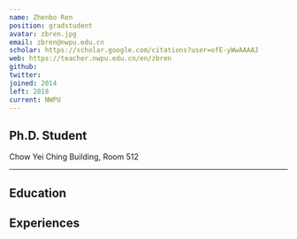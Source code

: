 ```yaml
---
name: Zhenbo Ren
position: gradstudent
avatar: zbren.jpg
email: zbren@nwpu.edu.cn
scholar: https://scholar.google.com/citations?user=ofE-yWwAAAAJ
web: https://teacher.nwpu.edu.cn/en/zbren
github: 
twitter: 
joined: 2014
left: 2018
current: NWPU
---
```





## Ph.D. Student


<i class="fa fa-building"></i> Chow Yei Ching Building, Room 512

<hr>




## Education



## Experiences




